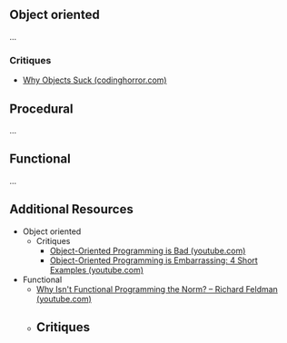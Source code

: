 

## Object oriented
...

### Critiques
- [Why Objects Suck (codinghorror.com)](https://blog.codinghorror.com/why-objects-suck/)
## Procedural
...

## Functional
...




## Additional Resources

- Object oriented
	- Critiques
		- [Object-Oriented Programming is Bad (youtube.com)](https://www.youtube.com/watch?v=QM1iUe6IofM)
		- [Object-Oriented Programming is Embarrassing: 4 Short Examples (youtube.com)](https://www.youtube.com/watch?v=IRTfhkiAqPw)
- Functional
	- [Why Isn't Functional Programming the Norm? – Richard Feldman (youtube.com)](https://www.youtube.com/watch?v=QyJZzq0v7Z4)
	- Critiques
		- 